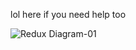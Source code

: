 lol here if you need help too 

![Redux Diagram-01](https://github.com/samsonsim2/redux-practice/assets/106437135/f69811fe-e948-429f-af57-33996a1be515)
